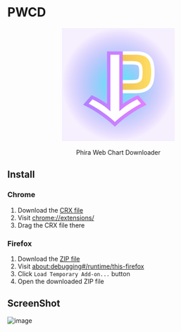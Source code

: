 # PWCD

<p align="center"><img src="res/icon.svg" /></p>
<p align="center">Phira Web Chart Downloader</p>

## Install

### Chrome

1. Download the [CRX file](https://github.com/YuevUwU/pwcd/releases/latest/download/pwcd.crx)
2. Visit [chrome://extensions/](chrome://extensions/)
3. Drag the CRX file there

### Firefox

1. Download the [ZIP file](https://github.com/YuevUwU/pwcd/releases/latest/download/pwcd.zip)
2. Visit [about:debugging#/runtime/this-firefox](about:debugging#/runtime/this-firefox)
3. Click `Load Temporary Add-on...` button
4. Open the downloaded ZIP file

## ScreenShot

![image](https://github.com/YuevUwU/pwcd/assets/96368079/07aba66a-3de3-4097-b3b2-43d0ae530d11)
